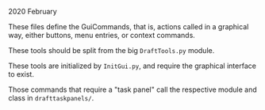 2020 February

These files define the GuiCommands, that is, actions called in a graphical
way, either buttons, menu entries, or context commands.

These tools should be split from the big `DraftTools.py` module.

These tools are initialized by `InitGui.py`, and require the graphical
interface to exist.

Those commands that require a "task panel" call the respective module
and class in `drafttaskpanels/`.

